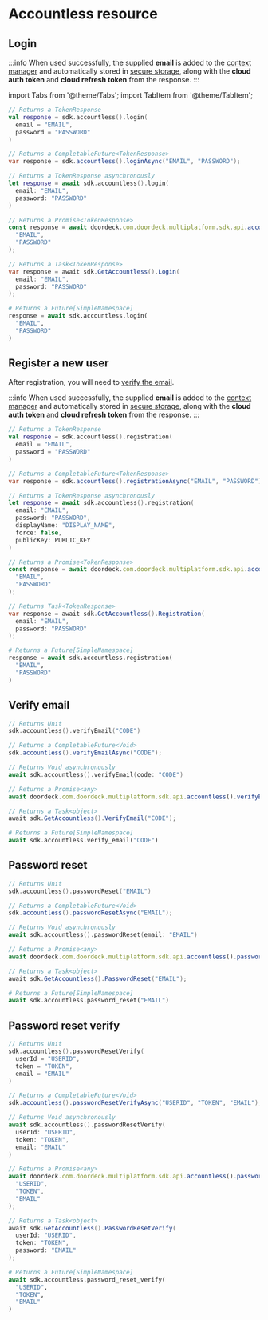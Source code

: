 # Accountless resource

## Login

:::info
When used successfully, the supplied **email** is added to the [context manager](context-manager.md) 
and automatically stored in [secure storage](initialize.md#secure-storage), 
along with the **cloud auth token** and **cloud refresh token** from the response.
:::

import Tabs from '@theme/Tabs';
import TabItem from '@theme/TabItem';

<Tabs>
<TabItem value="Kotlin" label="Kotlin">

```kotlin showLineNumbers
// Returns a TokenResponse
val response = sdk.accountless().login(
  email = "EMAIL", 
  password = "PASSWORD"
)
```

</TabItem>
<TabItem value="java" label="Java">

```java showLineNumbers
// Returns a CompletableFuture<TokenResponse>
var response = sdk.accountless().loginAsync("EMAIL", "PASSWORD");
```

</TabItem>
<TabItem value="swift" label="Swift">

```swift showLineNumbers
// Returns a TokenResponse asynchronously
let response = await sdk.accountless().login(
  email: "EMAIL", 
  password: "PASSWORD"
)
```

</TabItem>
<TabItem value="js" label="JavaScript">

```js showLineNumbers
// Returns a Promise<TokenResponse>
const response = await doordeck.com.doordeck.multiplatform.sdk.api.accountless().login(
  "EMAIL", 
  "PASSWORD"
);
```

</TabItem>
<TabItem value="csharp" label="C#">

```csharp showLineNumbers
// Returns a Task<TokenResponse>
var response = await sdk.GetAccountless().Login(
  email: "EMAIL", 
  password: "PASSWORD"
);
```

</TabItem>
<TabItem value="python" label="Python">

```python showLineNumbers
# Returns a Future[SimpleNamespace]
response = await sdk.accountless.login(
  "EMAIL", 
  "PASSWORD"
)
```

</TabItem>
</Tabs>

## Register a new user

After registration, you will need to [verify the email](#verify-email).

:::info
When used successfully, the supplied **email** is added to the [context manager](context-manager.md) 
and automatically stored in [secure storage](initialize.md#secure-storage), 
along with the **cloud auth token** and **cloud refresh token** from the response.
:::

<Tabs>
<TabItem value="kotlin" label="Kotlin">

```kotlin showLineNumbers
// Returns a TokenResponse
val response = sdk.accountless().registration(
  email = "EMAIL", 
  password = "PASSWORD"
)
```

</TabItem>
<TabItem value="java" label="Java">

```java showLineNumbers
// Returns a CompletableFuture<TokenResponse>
var response = sdk.accountless().registrationAsync("EMAIL", "PASSWORD");
```

</TabItem>
<TabItem value="swift" label="Swift">

```swift showLineNumbers
// Returns a TokenResponse asynchronously
let response = await sdk.accountless().registration(
  email: "EMAIL", 
  password: "PASSWORD", 
  displayName: "DISPLAY_NAME", 
  force: false, 
  publicKey: PUBLIC_KEY
)
```

</TabItem>
<TabItem value="js" label="JavaScript">

```js showLineNumbers
// Returns a Promise<TokenResponse>
const response = await doordeck.com.doordeck.multiplatform.sdk.api.accountless().registration(
  "EMAIL", 
  "PASSWORD"
);
```

</TabItem>
<TabItem value="csharp" label="C#">

```csharp showLineNumbers
// Returns Task<TokenResponse>
var response = await sdk.GetAccountless().Registration(
  email: "EMAIL", 
  password: "PASSWORD"
);
```

</TabItem>
<TabItem value="python" label="Python">

```python showLineNumbers
# Returns a Future[SimpleNamespace]
response = await sdk.accountless.registration(
  "EMAIL", 
  "PASSWORD"
)
```

</TabItem>
</Tabs>

## Verify email

<Tabs>
<TabItem value="kotlin" label="Kotlin">

```kotlin showLineNumbers
// Returns Unit
sdk.accountless().verifyEmail("CODE")
```

</TabItem>
<TabItem value="java" label="Java">

```java showLineNumbers
// Returns a CompletableFuture<Void>
sdk.accountless().verifyEmailAsync("CODE");
```

</TabItem>
<TabItem value="swift" label="Swift">

```swift showLineNumbers
// Returns Void asynchronously
await sdk.accountless().verifyEmail(code: "CODE")
```

</TabItem>
<TabItem value="js" label="JavaScript">

```js showLineNumbers
// Returns a Promise<any>
await doordeck.com.doordeck.multiplatform.sdk.api.accountless().verifyEmail("CODE");
```

</TabItem>
<TabItem value="csharp" label="C#">

```csharp showLineNumbers
// Returns a Task<object>
await sdk.GetAccountless().VerifyEmail("CODE");
```

</TabItem>
<TabItem value="python" label="Python">

```python showLineNumbers
# Returns a Future[SimpleNamespace]
await sdk.accountless.verify_email("CODE")
```

</TabItem>
</Tabs>

## Password reset

<Tabs>
<TabItem value="kotlin" label="Kotlin">

```kotlin showLineNumbers
// Returns Unit
sdk.accountless().passwordReset("EMAIL")
```

</TabItem>
<TabItem value="java" label="Java">

```java showLineNumbers
// Returns a CompletableFuture<Void>
sdk.accountless().passwordResetAsync("EMAIL");
```

</TabItem>
<TabItem value="swift" label="Swift">

```swift showLineNumbers
// Returns Void asynchronously
await sdk.accountless().passwordReset(email: "EMAIL")
```

</TabItem>
<TabItem value="js" label="JavaScript">

```js showLineNumbers
// Returns a Promise<any>
await doordeck.com.doordeck.multiplatform.sdk.api.accountless().passwordReset("EMAIL");
```

</TabItem>
<TabItem value="csharp" label="C#">

```csharp showLineNumbers
// Returns a Task<object>
await sdk.GetAccountless().PasswordReset("EMAIL");
```

</TabItem>
<TabItem value="python" label="Python">

```python showLineNumbers
# Returns a Future[SimpleNamespace]
await sdk.accountless.password_reset("EMAIL")
```

</TabItem>
</Tabs>

## Password reset verify

<Tabs>
<TabItem value="kotlin" label="Kotlin">

```kotlin showLineNumbers
// Returns Unit
sdk.accountless().passwordResetVerify(
  userId = "USERID", 
  token = "TOKEN", 
  email = "EMAIL"
)
```

</TabItem>
<TabItem value="java" label="Java">

```java showLineNumbers
// Returns a CompletableFuture<Void>
sdk.accountless().passwordResetVerifyAsync("USERID", "TOKEN", "EMAIL");
```

</TabItem>
<TabItem value="swift" label="Swift">

```swift showLineNumbers
// Returns Void asynchronously
await sdk.accountless().passwordResetVerify(
  userId: "USERID", 
  token: "TOKEN", 
  email: "EMAIL"
)
```

</TabItem>
<TabItem value="js" label="JavaScript">

```js showLineNumbers
// Returns a Promise<any>
await doordeck.com.doordeck.multiplatform.sdk.api.accountless().passwordResetVerify(
  "USERID", 
  "TOKEN", 
  "EMAIL"
);
```

</TabItem>
<TabItem value="csharp" label="C#">

```csharp showLineNumbers
// Returns a Task<object>
await sdk.GetAccountless().PasswordResetVerify(
  userId: "USERID", 
  token: "TOKEN", 
  password: "EMAIL"
);
```

</TabItem>
<TabItem value="python" label="Python">

```python showLineNumbers
# Returns a Future[SimpleNamespace]
await sdk.accountless.password_reset_verify(
  "USERID", 
  "TOKEN", 
  "EMAIL"
)
```

</TabItem>
</Tabs>
